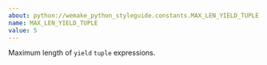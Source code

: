 ```yaml
---
about: python://wemake_python_styleguide.constants.MAX_LEN_YIELD_TUPLE
name: MAX_LEN_YIELD_TUPLE
value: 5
---
```


Maximum length of `yield` `tuple` expressions.